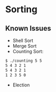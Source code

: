 # Sorting

## Known Issues

* Shell Sort
* Merge Sort
* Counting Sort:

```bash
$ ./counting 5 5
5 4 3 2 1
5 4 3 2 1
1 2 3 5 0
```

* Election